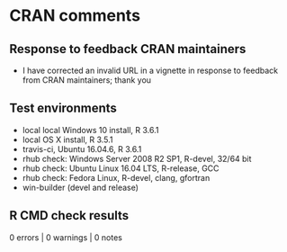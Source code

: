 # CRAN comments

## Response to feedback CRAN maintainers

* I have corrected an invalid URL in a vignette in response to feedback from
CRAN maintainers; thank you

## Test environments
* local local Windows 10 install, R 3.6.1
* local OS X install, R 3.5.1
* travis-ci, Ubuntu 16.04.6, R 3.6.1
* rhub check: Windows Server 2008 R2 SP1, R-devel, 32/64 bit
* rhub check: Ubuntu Linux 16.04 LTS, R-release, GCC
* rhub check: Fedora Linux, R-devel, clang, gfortran
* win-builder (devel and release)

## R CMD check results

0 errors | 0 warnings | 0 notes
